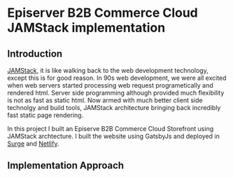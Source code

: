 # Episerver B2B Commerce Cloud JAMStack implementation

## Introduction
[JAMStack](https://jamstack.org/), it is like walking back to the web development technology, except this is for good reason. In 90s web development, we were all excited when web servers started processing web request programetically and rendered html. Server side programming although provided much flexibility is not as fast as static html. Now armed with much better client side technolgy and build tools, JAMStack architecture bringing back incredibly fast static page rendering.

In this project I built an Episerve B2B Commerce Cloud Storefront using JAMStack archtecture. I built the website using GatsbyJs and deployed in [Surge](https://surge.sh/) and [Netlify](https://www.netlify.com/).

## Implementation Approach
